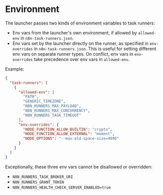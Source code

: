# Environment

The launcher passes two kinds of environment variables to task runners:

- Env vars from the launcher's own environment, if allowed by `allowed-env` in `n8n-task-runners.json`.
- Env vars set by the launcher directly on the runner, as specified in `env-overrides` in `n8n-task-runners.json`. This is useful for setting different env vars on separate runner types. On conflict, env vars in `env-overrides` take precedence over env vars in `allowed-env`.

Example:

```json
{
  "task-runners": [
    {
      "allowed-env": [
        "PATH",
        "GENERIC_TIMEZONE",
        "N8N_RUNNERS_MAX_PAYLOAD",
        "N8N_RUNNERS_MAX_CONCURRENCY",
        "N8N_RUNNERS_TASK_TIMEOUT"
      ],
      "env-overrides": {
        "NODE_FUNCTION_ALLOW_BUILTIN": "crypto",
        "NODE_FUNCTION_ALLOW_EXTERNAL": "moment",
        "NODE_OPTIONS": "--max-old-space-size=4096"
      }
    }
  ]
}
```

Exceptionally, these three env vars cannot be disallowed or overridden:

- `N8N_RUNNERS_TASK_BROKER_URI`
- `N8N_RUNNERS_GRANT_TOKEN`
- `N8N_RUNNERS_HEALTH_CHECK_SERVER_ENABLED=true`

